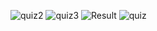 ![quiz2](https://user-images.githubusercontent.com/77009603/172498592-80e59c41-83b7-4652-937c-f1c01386e767.jpeg)
![quiz3](https://user-images.githubusercontent.com/77009603/172498599-4115181d-273b-47c3-982f-d6b47c6077a1.jpeg)
![Result](https://user-images.githubusercontent.com/77009603/172498603-5e4f0c1b-b42a-4ccf-b7d7-bdfcfcf304f5.jpeg)
![quiz](https://user-images.githubusercontent.com/77009603/172498606-471af037-f96d-4ca8-bb79-ae424f1a96cd.jpeg)
